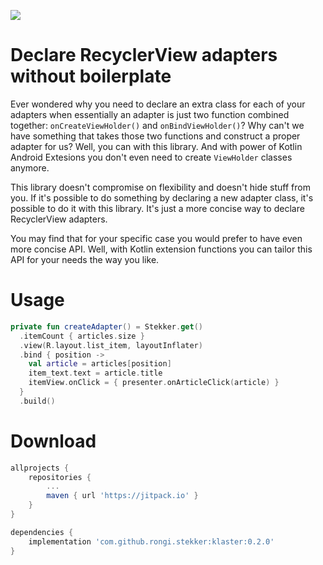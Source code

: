 [![](https://jitpack.io/v/rongi/stekker.svg)](https://jitpack.io/#rongi/stekker)

# Declare RecyclerView adapters without boilerplate

Ever wondered why you need to declare an extra class for each of your adapters when essentially an adapter is just two function combined together: `onCreateViewHolder()` and `onBindViewHolder()`? Why can't we have something that takes those two functions and construct a proper adapter for us? Well, you can with this library. And with power of Kotlin Android Extesions you don't even need to create `ViewHolder` classes anymore.

This library doesn't compromise on flexibility and doesn't hide stuff from you. If it's possible to do something by declaring a new adapter class, it's possible to do it with this library. It's just a more concise way to declare RecyclerView adapters. 

You may find that for your specific case you would prefer to have even more concise API. Well, with Kotlin extension functions you can tailor this API for your needs the way you like.

Usage
=====

```kotlin
private fun createAdapter() = Stekker.get()
  .itemCount { articles.size }
  .view(R.layout.list_item, layoutInflater)
  .bind { position ->
    val article = articles[position]
    item_text.text = article.title
    itemView.onClick = { presenter.onArticleClick(article) }
  }
  .build()
```

Download
========

```groovy
allprojects {
    repositories {
        ...
        maven { url 'https://jitpack.io' }
    }
}
```

```groovy
dependencies {
    implementation 'com.github.rongi.stekker:klaster:0.2.0'
}
```
